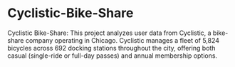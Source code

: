# Cyclistic-Bike-Share
Cyclistic Bike-Share:  This project analyzes user data from Cyclistic, a bike-share company operating in Chicago. Cyclistic manages a fleet of 5,824 bicycles across 692 docking stations throughout the city, offering both casual (single-ride or full-day passes) and annual membership options. 
